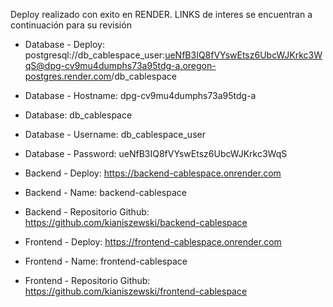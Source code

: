 Deploy realizado con exito en RENDER. LINKS de interes se encuentran a continuación para su revisión

- Database - Deploy: postgresql://db_cablespace_user:ueNfB3IQ8fVYswEtsz6UbcWJKrkc3WqS@dpg-cv9mu4dumphs73a95tdg-a.oregon-postgres.render.com/db_cablespace

- Database - Hostname: dpg-cv9mu4dumphs73a95tdg-a
- Database: db_cablespace
- Database - Username: db_cablespace_user
- Database - Password: ueNfB3IQ8fVYswEtsz6UbcWJKrkc3WqS


- Backend - Deploy: https://backend-cablespace.onrender.com
- Backend - Name: backend-cablespace
- Backend - Repositorio Github: https://github.com/kianiszewski/backend-cablespace


- Frontend - Deploy: https://frontend-cablespace.onrender.com
- Frontend - Name: frontend-cablespace
- Frontend - Repositorio Github: https://github.com/kianiszewski/frontend-cablespace

